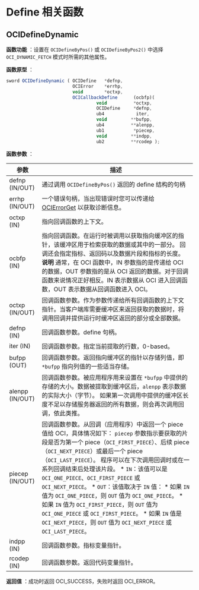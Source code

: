 Define 相关函数 
================================



OCIDefineDynamic 
-------------------------------------

**函数功能** ：设置在 `OCIDefineByPos()` 或 `OCIDefineByPos2()` 中选择 `OCI_DYNAMIC_FETCH` 模式时所需的其他属性。

**函数原型** ：

```javascript
sword OCIDefineDynamic ( OCIDefine   *defnp,
                         OCIError    *errhp,
                         void        *octxp, 
                         OCICallbackDefine      (ocbfp)(
                                  void          *octxp,
                                  OCIDefine     *defnp,
                                  ub4            iter, 
                                  void         **bufpp,
                                  ub4          **alenpp,
                                  ub1           *piecep,
                                  void         **indpp,
                                  ub2          **rcodep );
```



**函数参数** ：


|       参数        |                                                                                                                                                                                                                                                                                                                                                                                          描述                                                                                                                                                                                                                                                                                                                                                                                           |
|-----------------|---------------------------------------------------------------------------------------------------------------------------------------------------------------------------------------------------------------------------------------------------------------------------------------------------------------------------------------------------------------------------------------------------------------------------------------------------------------------------------------------------------------------------------------------------------------------------------------------------------------------------------------------------------------------------------------------------------------------------------------------------------------------------------------|
| defnp (IN/OUT)  | 通过调用 `OCIDefineByPos()` 返回的 define 结构的句柄                                                                                                                                                                                                                                                                                                                                                                                                                                                                                                                                                                                                                                                                                                                                              |
| errhp (IN/OUT)  | 一个错误句柄，当出现错误时您可以传递给 [OCIErrorGet](/zh-CN/5.reference-function/7.miscellaneous-functions.md) 以获取诊断信息。                                                                                                                                                                                                                                                                                                                                                                                                                                                                                                                                                                                                                                                                                                       |
| octxp (IN)      | 指向回调函数的上下文。                                                                                                                                                                                                                                                                                                                                                                                                                                                                                                                                                                                                                                                                                                                                                                           |
| ocbfp (IN)      | 指向回调函数。在运行时被调用以获取指向缓​​冲区的指针，该缓冲区用于检索获取的数据或其中的一部分。 回调还会指定指标、返回码以及数据片段和指标的长度。 **说明**  通常，在 OCI 函数中，IN 参数指的是传递给 OCI 的数据，OUT 参数指的是从 OCI 返回的数据。对于回调函数来说情况正好相反。IN 表示数据从 OCI 进入回调函数，OUT 表示数据从回调函数进入 OCI。                                                                                                                                                                                                                                                                                                                                                                                                                                                                                                                                     |
| octxp (IN/OUT)  | 回调函数参数。作为参数传递给所有回调函数的上下文指针。当客户端库需要缓冲区来返回获取的数据时，将调用回调并提供运行时缓冲区返回的部分或全部数据。                                                                                                                                                                                                                                                                                                                                                                                                                                                                                                                                                                                                                                                                                                              |
| defnp (IN)      | 回调函数参数。define 句柄。                                                                                                                                                                                                                                                                                                                                                                                                                                                                                                                                                                                                                                                                                                                                                                     |
| iter (IN)       | 回调函数参数。指定当前提取的行数，0-based。                                                                                                                                                                                                                                                                                                                                                                                                                                                                                                                                                                                                                                                                                                                                                             |
| bufpp (OUT)     | 回调函数参数。返回指向缓冲区的指针以存储列值，即 `*bufpp` 指向列值的一些适当存储。                                                                                                                                                                                                                                                                                                                                                                                                                                                                                                                                                                                                                                                                                                                                        |
| alenpp (IN/OUT) | 回调函数参数。被应用程序用来设置在 `*bufpp` 中提供的存储的大小。数据被提取到缓冲区后，`alenpp` 表示数据的实际大小（字节）。 如果第一次调用中提供的缓冲区长度不足以存储服务器返回的所有数据，则会再次调用回调，依此类推。                                                                                                                                                                                                                                                                                                                                                                                                                                                                                                                                                                                                                                                |
| piecep (IN/OUT) | 回调函数参数。从回调（应用程序）中返回一个 piece 值给 OCI，具体情况如下： `piecep` 参数指示要获取的片段是否为第一个 piece（`OCI_FIRST_PIECE`）、后续 piece（`OCI_NEXT_PIECE`）或最后一个 piece（`OCI_LAST_PIECE`）。 程序可以在下次调用回调时或在一系列回调结束后处理该片段。 * `IN`：该值可以是 `OCI_ONE_PIECE`、`OCI_FIRST_PIECE` 或 `OCI_NEXT_PIECE`。   * `OUT`：该值取决于 `IN` 值： * 如果 `IN` 值为 `OCI_ONE_PIECE`，则 `OUT` 值为 `OCI_ONE_PIECE`。   * 如果 `IN` 值为 `OCI_FIRST_PIECE`，则 `OUT` 值为 `OCI_ONE_PIECE` 或 `OCI_FIRST_PIECE`。   * 如果 `IN` 值是 `OCI_NEXT_PIECE`，则 `OUT` 值为 `OCI_NEXT_PIECE` 或 `OCI_LAST_PIECE`。      |
| indpp (IN)      | 回调函数参数。指标变量指针。                                                                                                                                                                                                                                                                                                                                                                                                                                                                                                                                                                                                                                                                                                                                                                        |
| rcodep (IN)     | 回调函数参数。返回代码变量指针。                                                                                                                                                                                                                                                                                                                                                                                                                                                                                                                                                                                                                                                                                                                                                                      |



**返回值** ：成功时返回 OCI_SUCCESS，失败时返回 OCI_ERROR。
